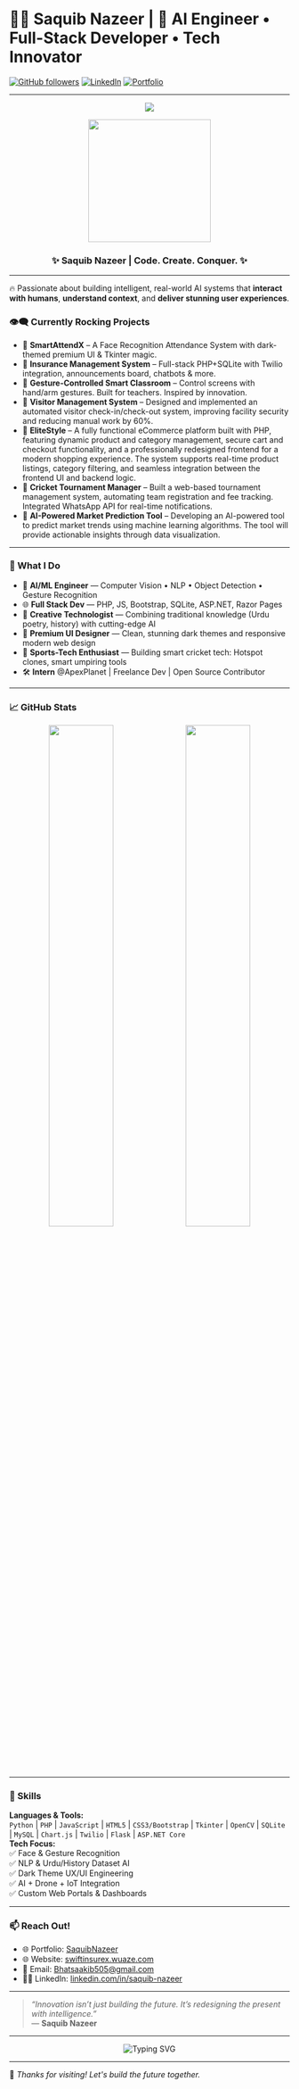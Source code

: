 # 👨‍💻 Saquib Nazeer | 🚀 AI Engineer • Full-Stack Developer • Tech Innovator

[![GitHub followers](https://img.shields.io/github/followers/saquibnazeer01?label=Follow&style=social)](https://github.com/SaquibNazeer01)
[![LinkedIn](https://img.shields.io/badge/LinkedIn-SaquibNazeer01-blue?style=flat&logo=linkedin)](https://www.linkedin.com/in/SaquibNazeer01/)
[![Portfolio](https://img.shields.io/badge/Portfolio-Live%20Now-orange?style=flat&logo=firefox-browser)]([(https://personal-portfolio-domain-skb.vercel.app/)])

---

<p align="center">
  <img src="https://readme-typing-svg.demolab.com/?lines=🚀+Full+Stack+Dev+|+AI+Engineer+|+UI+Artist;🔥+Building+Smart+Tech+for+a+Smarter+World.&center=true&width=500&height=50&font=Fira%20Code&pause=1000&color=F75C7E&vCenter=true&size=22" >
</p>

<p align="center">
  <img src="https://media.giphy.com/media/qgQUggAC3Pfv687qPC/giphy.gif" width="220">
</p>

<h3 align="center">✨ Saquib Nazeer | Code. Create. Conquer. ✨</h3>


-----

🔥 Passionate about building intelligent, real-world AI systems that **interact with humans**, **understand context**, and **deliver stunning user experiences**.

### 👁️‍🗨️ Currently Rocking Projects
- 🔹 **SmartAttendX** – A Face Recognition Attendance System with dark-themed premium UI & Tkinter magic.
- 🔹 **Insurance Management System** – Full-stack PHP+SQLite with Twilio integration, announcements board, chatbots & more.
- 🔹 **Gesture-Controlled Smart Classroom** – Control screens with hand/arm gestures. Built for teachers. Inspired by innovation.
- 🔹 **Visitor Management System** – Designed and implemented an automated visitor check-in/check-out system, improving facility security and reducing manual work by 60%.
- 🔹 **EliteStyle** – A fully functional eCommerce platform built with PHP, featuring dynamic product and category management, secure cart and checkout functionality, and a professionally redesigned frontend for a modern shopping experience. The system supports real-time product listings, category filtering, and seamless integration between the frontend UI and backend logic.
- 🔹 **Cricket Tournament Manager** – Built a web-based tournament management system, automating team registration and fee tracking. Integrated WhatsApp API for real-time notifications.
- 🔹 **AI-Powered Market Prediction Tool** – Developing an AI-powered tool to predict market trends using machine learning algorithms. The tool will provide actionable insights through data visualization.
---

### 💼 What I Do
- 🤖 **AI/ML Engineer** — Computer Vision • NLP • Object Detection • Gesture Recognition
- 🌐 **Full Stack Dev** — PHP, JS, Bootstrap, SQLite, ASP.NET, Razor Pages
- 🧠 **Creative Technologist** — Combining traditional knowledge (Urdu poetry, history) with cutting-edge AI
- 🎨 **Premium UI Designer** — Clean, stunning dark themes and responsive modern web design
- 🏏 **Sports-Tech Enthusiast** — Building smart cricket tech: Hotspot clones, smart umpiring tools
- 🛠️ **Intern** @ApexPlanet | Freelance Dev | Open Source Contributor

---

### 📈 GitHub Stats
<p align="center">
  <img src="https://github-readme-stats.vercel.app/api?username=SaquibNazeer01&show_icons=true&theme=radical&hide=issues" width="48%">
  <img src="https://github-readme-streak-stats.herokuapp.com/?user=SaquibNazeer01&theme=radical" width="48%">
</p>

---

### 🧠 Skills
**Languages & Tools:**  
`Python` | `PHP` | `JavaScript` | `HTML5` | `CSS3/Bootstrap` | `Tkinter` | `OpenCV` | `SQLite` | `MySQL` | `Chart.js` | `Twilio` | `Flask` | `ASP.NET Core`  
**Tech Focus:**  
✅ Face & Gesture Recognition  
✅ NLP & Urdu/History Dataset AI  
✅ Dark Theme UX/UI Engineering  
✅ AI + Drone + IoT Integration  
✅ Custom Web Portals & Dashboards

---


### 📫 Reach Out!
- 🌐 Portfolio: [SaquibNazeer](https://webn.in/saquib)
- 🌐 Website: [swiftinsurex.wuaze.com](https://swiftinsurex.wuaze.com)
- 📧 Email: Bhatsaakib505@gmail.com
- 🧑‍💼 LinkedIn: [linkedin.com/in/saquib-nazeer](https://www.linkedin.com/in/SaquibNazeer01/)

---

> _“Innovation isn’t just building the future. It’s redesigning the present with intelligence.”_  
> — **Saquib Nazeer**

---
<p align="center">
  <img src="https://readme-typing-svg.demolab.com/?lines=Crafting+Code+with+Passion...;Breathing+Life+into+Ideas.;Turning+AI+Dreams+into+Reality.&center=true&width=500&height=50&font=Fira%20Code&pause=1000&color=F75C7E&vCenter=true&size=22" alt="Typing SVG">
</p>


-----

🖤 *Thanks for visiting! Let's build the future together.*

